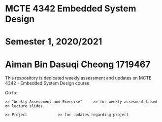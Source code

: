 # MCTE 4342 Embedded System Design
# Semester 1, 2020/2021
# Aiman Bin Dasuqi Cheong 1719467

This respository is dedicated weekly assessment and updates on MCTE 4342 - Embedded System Design course. 

Go to:
	
	>> "Weekly Assessment and Exercise" 	>> for weekly assesment based on lecture slides.
	
	>> Project 				>> for updates regarding project
